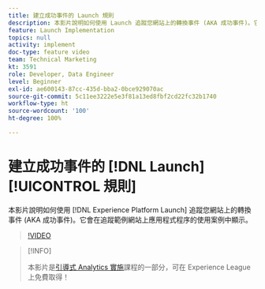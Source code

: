 ```yaml
---
title: 建立成功事件的 Launch 規則
description: 本影片說明如何使用 Launch 追蹤您網站上的轉換事件 (AKA 成功事件)。它會在追蹤範例網站上應用程式程序的使用案例中顯示。
feature: Launch Implementation
topics: null
activity: implement
doc-type: feature video
team: Technical Marketing
kt: 3591
role: Developer, Data Engineer
level: Beginner
exl-id: ae600143-87cc-435d-bba2-0bce929070ac
source-git-commit: 5c11ee3222e5e3f81a13ed8fbf2cd22fc32b1740
workflow-type: ht
source-wordcount: '100'
ht-degree: 100%

---
```


# 建立成功事件的 [!DNL Launch] [!UICONTROL 規則]

本影片說明如何使用 [!DNL Experience Platform Launch] 追蹤您網站上的轉換事件 (AKA 成功事件)。它會在追蹤範例網站上應用程式程序的使用案例中顯示。

>[!VIDEO](https://video.tv.adobe.com/v/28778/?quality=12)

>[!INFO]
>
> 本影片是[引導式 Analytics 實施](https://experienceleague.adobe.com/?recommended=Analytics-D-1-2019.1)課程的一部分，可在 Experience League 上免費取得！
